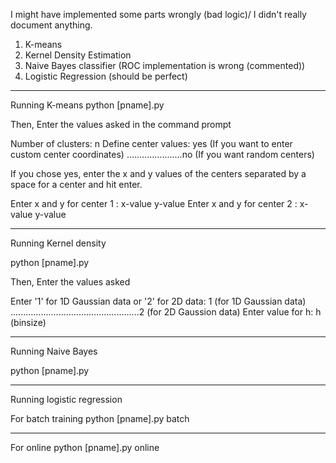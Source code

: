 I might have implemented some parts wrongly (bad logic)/
I didn't really document anything. 



1. K-means
2. Kernel Density Estimation
3. Naive Bayes classifier (ROC implementation is wrong (commented))
4. Logistic Regression  (should be perfect)







________________________________________________________________________________
Running K-means
python [pname].py

Then,
Enter the values asked in the command prompt

Number of clusters: n
Define center values: yes (If you want to enter custom center coordinates)
......................no  (If you want random centers)

If you chose yes, enter the x and y values of the centers separated by a space for a center and hit enter.

Enter x and y for center 1 :  x-value y-value
Enter x and y for center 2 :  x-value y-value


________________________________________________________________________________
Running Kernel density

python [pname].py

Then,
Enter the values asked

Enter '1' for 1D Gaussian data or '2' for 2D data: 1 (for 1D Gaussian data)
...................................................2 (for 2D Gaussion data)	
Enter value for h: h (binsize)
_______________________________________________________________________________
Running Naive Bayes 

python [pname].py
_______________________________________________________________________________
Running logistic regression

For batch training
	python [pname].py batch
___
For online
	python [pname].py online


